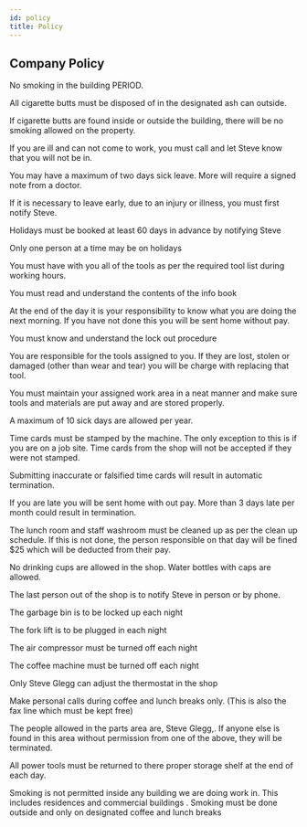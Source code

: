 ```yaml
---
id: policy
title: Policy
---
```


## Company Policy  
No smoking in the building PERIOD. 

All cigarette butts must be disposed of in the designated ash can outside. 

If cigarette butts are found inside or outside the building, there will be no smoking allowed on the property. 

If you are ill and can not come to work, you must call and let Steve know that you will not be in. 

You may have a maximum of two days sick leave.  More will require a signed note from a doctor. 

If it is necessary to leave early, due to an injury or illness, you must first notify Steve. 

Holidays must be booked at least 60 days in advance by notifying Steve 

Only one person at a time may be on holidays 

You must have with you all of the tools as per the required tool list during working hours. 

You must read and understand the contents of the info book 

At the end of the day it is your responsibility to know what you are doing the next morning.  If you have not done this you will be sent home without pay. 

You must know and understand the lock out procedure 

You are responsible for the tools assigned to you. If they are lost, stolen or damaged (other than wear and tear) you will be charge with replacing that tool. 

You must maintain your assigned work area in a neat manner and make sure tools and materials are put away and are stored properly. 

A maximum of 10 sick days are allowed per year. 

Time cards must be stamped by the machine. The only exception to this is if you are on a job site.  Time cards from the shop will not be accepted if they were not stamped. 

Submitting inaccurate or falsified time cards will result in automatic termination. 

If you are late you will be sent home with out pay. More than 3 days late per month could result in termination. 

The lunch room and staff washroom must be cleaned up as per the clean up schedule. If this is not done, the person responsible on that day will be fined $25 which will be deducted from their pay. 

No drinking cups are allowed in the shop.  Water bottles with caps are allowed. 

The last person out of the shop is to notify Steve in person or by phone. 

The garbage bin is to be locked up each night 

The fork lift is to be plugged in each night 

The air compressor must be turned off each night 

The coffee machine must be turned off each night 

Only Steve Glegg can adjust the thermostat in the shop 

Make personal calls during coffee and lunch breaks only. (This is also the fax line which must be kept free) 

The people allowed in the parts area are, Steve Glegg,. If anyone else is found in this area without permission from one of the above, they will be terminated. 

All power tools must be returned to there proper storage shelf at the end of each day. 

Smoking is not permitted inside any building we are doing work in. This includes residences and commercial buildings . Smoking must be done outside and only on designated coffee and lunch breaks  
    
